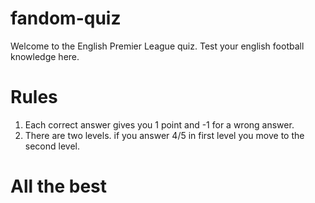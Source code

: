 # fandom-quiz

Welcome to the English Premier League quiz. Test your english football knowledge here.

# Rules

1. Each correct answer gives you 1 point and -1 for a wrong answer.
2. There are two levels. if you answer 4/5 in first level you move to the second level.

# All the best
